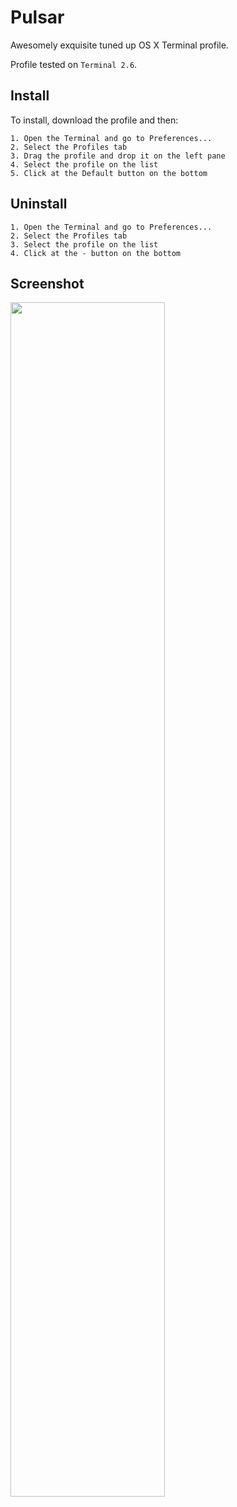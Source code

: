 # Pulsar
Awesomely exquisite tuned up OS X Terminal profile.

Profile tested on `Terminal 2.6`.

## Install

To install, download the profile and then:

    1. Open the Terminal and go to Preferences...
    2. Select the Profiles tab
    3. Drag the profile and drop it on the left pane
    4. Select the profile on the list
    5. Click at the Default button on the bottom

## Uninstall

    1. Open the Terminal and go to Preferences...
    2. Select the Profiles tab
    3. Select the profile on the list
    4. Click at the - button on the bottom

## Screenshot
<!--![screenshot](https://raw.githubusercontent.com/adrfer/Pulsar/master/Screenshot.png)-->
<img src="https://raw.githubusercontent.com/adrfer/Pulsar/master/Screenshot.png" width="70%" height="70%">
